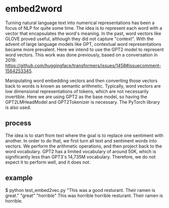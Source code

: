 # embed2word
Turning natural language text into numerical representations has been a focus of NLP for quite some time. The idea is to represent each word with a vector that encapsulates the word's meaning. In 
the past, word vectors like GLOVE proved useful, although they did not capture "context". With the advent of large language models like GPT, contextual word representations became more prevalent. 
Here we intend to use the GPT2 model to represent word vectors. This work was done previously, based on a conversation in 2019: 
https://github.com/huggingface/transformers/issues/1458#issuecomment-1564253345.

Manipulating word embedding vectors and then converting those vectors back to words is known as semantic arithmetic. Typically, word vectors are low dimensional representations of tokens, which 
are not necessarily invertible. Here we are using GPT2 as the base model, so having the GPT2LMHeadModel and GPT2Tokenizer is necessary. The PyTorch library is also used.

## process
The idea is to start from text where the goal is to replace one sentiment with another. In order to do that, we first turn all text and sentiment words into vectors. We perform the arithmetic 
operations, and then project back to the word vocabulary. GPT2 has a limited vocabulary of around 50K, which is significantly less than GPT3's 14,735M vocabulary. Therefore, we do not 
expect it to perform well, and it does not.


## example 
$ python test_embed2vec.py "This was a good resturant. Their ramen is great." "great" "horrible"
This was horrible horrible resturant. Their ramen is horrible.

 
